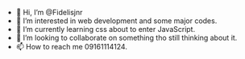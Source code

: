- 👋 Hi, I’m @Fidelisjnr
- 👀 I’m interested in web development and some major codes.
- 🌱 I’m currently learning css about to enter JavaScript.
- 💞️ I’m looking to collaborate on something  tho still thinking about it.
- 📫 How to reach me 09161114124.

<!---
Fidelisjnr/Fidelisjnr is a ✨ special ✨ repository because its `README.md` (this file) appears on your GitHub profile.
You can click the Preview link to take a look at your changes.
--->
